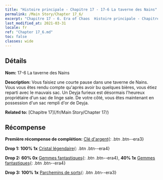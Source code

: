 ```yaml
---
title: "Histoire principale - Chapitre 17 - 17-6 La taverne des Nains"
permalink: /Main Story/Chapter 17_6/
excerpt: "Chapitre 17 - 6. Era of Chaos  Histoire principale - Chapitre 17_6. 17-6 La taverne des Nains"
last_modified_at: 2021-03-31
locale: fr
ref: "Chapter 17_6.md"
toc: false
classes: wide
---
```


## Détails

 **Nom:** 17-6 La taverne des Nains

 **Description:** Vous faisiez une courte pause dans une taverne de Nains. Vous vous êtes rendu compte qu'après avoir bu quelques bières, vous étiez reparti avec le mauvais sac. Un Deyja furieux est désormais l'heureux propriétaire d'un sac de linge sale. De votre côté, vous êtes maintenant en possession d'un sac rempli d'or de Deyja.

 **Related to:** [Chapitre 17](/fr/Main Story/Chapter 17/)

## Récompense

 **Première récompense de complétion:** [Clé d'argent](/fr/Items/con_693/){: .btn .btn--era3}

 **Drop 1:** **100% 1x** [Cristal légendaire](/fr/Items/mat_59/){: .btn .btn--era4}

 **Drop 2:** **60% 0x** [Gemmes fantastiques](/fr/Items/mat_51/){: .btn .btn--era4}, **40% 1x** [Gemmes fantastiques](/fr/Items/mat_51/){: .btn .btn--era4}

 **Drop 3:** **100% 1x** [Parchemins de sorts](/fr/Items/con_694/){: .btn .btn--era3}

